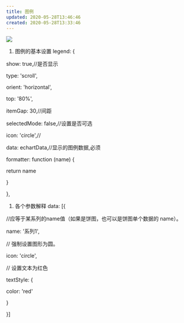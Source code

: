 ```yaml
---
title: 图例
updated: 2020-05-28T13:46:46
created: 2020-05-28T13:33:46
---
```


![](C:\Users\hvgub\AppData\Local\Temp\第一笔记本\pandoc/media/image1.png)
1.  图例的基本设置
legend: {

show: true,//是否显示

type: 'scroll',

orient: 'horizontal',

top: '80%',

itemGap: 30,//间距

selectedMode: false,//设置是否可选

icon: 'circle',//

data: echartData,//显示的图例数据,必须

formatter: function (name) {

return name

}

},
1.  各个参数解释
data: \[{

//应等于某系列的name值（如果是饼图，也可以是饼图单个数据的 name）。

name: '系列1',

// 强制设置图形为圆。

icon: 'circle',

// 设置文本为红色

textStyle: {

color: 'red'

}

}\]

